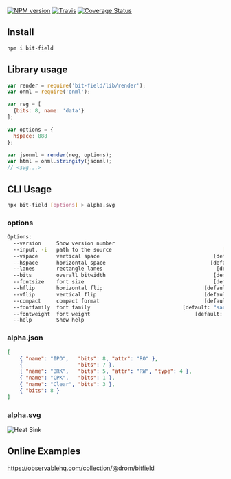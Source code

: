 [![NPM version](https://img.shields.io/npm/v/bit-field.svg)](https://www.npmjs.org/package/bit-field)
[![Travis ](https://travis-ci.org/wavedrom/bitfield.svg?branch=master)](https://travis-ci.org/wavedrom/bitfield)
[![Coverage Status](https://coveralls.io/repos/github/wavedrom/bitfield/badge.svg?branch=master)](https://coveralls.io/github/wavedrom/bitfield?branch=master)

## Install

```sh
npm i bit-field
```

## Library usage

```js
var render = require('bit-field/lib/render');
var onml = require('onml');

var reg = [
  {bits: 8, name: 'data'}
];

var options = {
  hspace: 888
};

var jsonml = render(reg, options);
var html = onml.stringify(jsonml);
// <svg...>
```

## CLI Usage

```sh
npx bit-field [options] > alpha.svg
```

### options

```sh
Options:
  --version     Show version number                                    [boolean]
  --input, -i   path to the source                                    [required]
  --vspace      vertical space                                     [default: 80]
  --hspace      horizontal space                                  [default: 640]
  --lanes       rectangle lanes                                     [default: 2]
  --bits        overall bitwidth                                   [default: 32]
  --fontsize    font size                                          [default: 14]
  --hflip       horizontal flip                                 [default: false]
  --vflip       vertical flip                                   [default: false]
  --compact     compact format                                  [default: false]
  --fontfamily  font family                              [default: "sans-serif"]
  --fontweight  font weight                                  [default: "normal"]
  --help        Show help                                              [boolean]
```

### alpha.json

```json
[
    { "name": "IPO",   "bits": 8, "attr": "RO" },
    {                  "bits": 7 },
    { "name": "BRK",   "bits": 5, "attr": "RW", "type": 4 },
    { "name": "CPK",   "bits": 1 },
    { "name": "Clear", "bits": 3 },
    { "bits": 8 }
]
```
### alpha.svg

![Heat Sink](https://rawgit.com/wavedrom/bitfield/master/test/alpha.svg)

## Online Examples

https://observablehq.com/collection/@drom/bitfield
